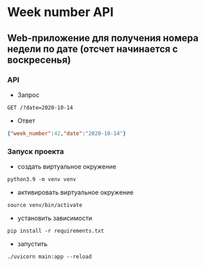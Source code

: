 # Week number API
## Web-приложение для получения номера недели по дате (отсчет начинается с воскресенья)

### API
- Запрос
```
GET /?date=2020-10-14
```
- Ответ
  
```json
{"week_number":42,"date":"2020-10-14"}
```

  
### Запуск проекта
- создать виртуальное окружение
```shell script
python3.9 -m venv venv
```
- активировать виртуальное окружение
```shell script
source venv/bin/activate
```
- установить зависимости
```shell script
pip install -r requirements.txt
```
- запустить
```shell script
./uvicorn main:app --reload
```
 


